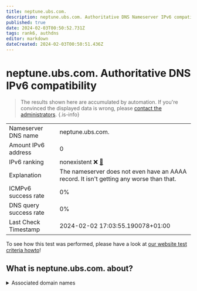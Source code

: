 ```yaml
---
title: neptune.ubs.com.
description: neptune.ubs.com. Authoritative DNS Nameserver IPv6 compatibility
published: true
date: 2024-02-03T00:50:52.731Z
tags: rank6, authdns
editor: markdown
dateCreated: 2024-02-03T00:50:51.436Z
---
```


# neptune.ubs.com. Authoritative DNS IPv6 compatibility

> The results shown here are accumulated by automation. If you're convinced the displayed data is wrong, please [contact the administrators](/howto/chat). 
{.is-info}




|   |   |
| - | - |
| Nameserver DNS name | neptune.ubs.com.
| Amount IPv6 address | 0
| IPv6 ranking | nonexistent :x: [🔗](/howto/ranking) |
| Explanation | The nameserver does not even have an AAAA record. It isn't getting any worse than that. |
| ICMPv6 success rate | 0%|
| DNS query success rate | 0% |
| Last Check Timestamp | 2024-02-02 17:03:55.190078+01:00 |

To see how this test was performed, please have a look at [our website test criteria howto](/howto/testcriteria/authdns)!


## What is neptune.ubs.com. about?






<details>
<summary>Associated domain names</summary>

www.ubs.com

</details>
